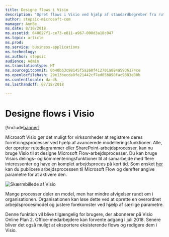 ```yaml
---
title: Designe flows i Visio
description: "Opret flows i Visio ved hjælp af standardbegreber fra rutediagrammer, og eksportér dine flows til Visio, hvor du nemt kan visualisere dem."
author: stepsic-microsoft-com
manager: AnnBe
ms.date: 8/10/2018
ms.assetid: 640627f1-ce73-e811-a967-000d3a18c047
ms.topic: article
ms.prod: 
ms.service: business-applications
ms.technology: 
ms.author: stepsic
audience: Admin
ms.translationtype: HT
ms.sourcegitcommit: 0b40bb3c98145f5a260f412701a884a5936174ce
ms.openlocfilehash: 29e13becda8fe21442cf7ed05b898fac9383e80b
ms.contentlocale: da-dk
ms.lasthandoff: 07/18/2018

---
```

# <a name="design-flows-in-visio"></a>Designe flows i Visio


[!include[banner](../../includes/banner.md)]

Microsoft Visio gør det muligt for virksomheder at registrere deres forretningsprocesser ved hjælp af avancerede modelleringsfunktioner. Alle, der opretter rutediagrammer eller SharePoint-arbejdsprocesser, kan nu bruge Visio til at designe Microsoft Flow-arbejdsprocesser. Du kan bruge Visios delings- og kommenteringsfunktioner til at samarbejde med flere interessenter og have en komplet arbejdsproces på kort tid. Som ønsket [her](https://powerusers.microsoft.com/t5/Flow-Ideas/Interactively-Build-Microsoft-WORKFlows-visually-in-Visio-Two/idi-p/54269) kan du publicere arbejdsprocessen til Microsoft Flow og derefter angive parametre for at aktivere den.

![Skærmbillede af Visio](media/visio_01.png)

Mange processer deler en model, men har mindre afvigelser rundt om i organisationen. Organisationen kan løse dette ved at oprette en overordnet arbejdsprocesmodel og justere forekomster ved hjælp af særlige parametre.

Denne funktion vil blive tilgængelig for brugere, der abonnerer på Visio Online Plan 2. Office-medarbejdere kan forvente adgang i juli 2018. Senere bliver det også muligt at eksportere eksisterende flows og redigere dem i Visio.


